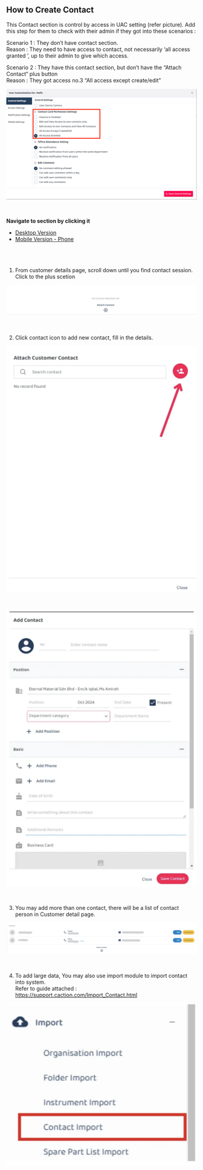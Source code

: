 ## How to Create Contact
This Contact section is control by access in UAC setting (refer picture). Add this step for them to check with their admin if they got into these scenarios : 

Scenario 1 : They don’t have contact section.<br>
Reason : They need to have access to contact, not necessarily ‘all access granted ’, up to their admin to give which access. 

Scenario 2 : They have this contact section, but don’t have the  “Attach Contact“ plus button<br>
Reason : They got access no.3 “All access except create/edit” 

<p align="center">
         <img src="img/How_to_Create_Contact_UAC.png" alt="How to Create Contact">
       </p><br>

**Navigate to section by clicking it**<br>

- [Desktop Version](#section1)<br>
- [Mobile Version - Phone](#section2)<br>
<br><br><br>
1. From customer details page, scroll down until you find contact session. Click to the plus scetion<br>

  <p align="center">
         <img src="img/How_to_Create_Contact_Step_1.png" alt="How to Create Contact">
       </p><br>

2. Click contact icon to add new contact, fill in the details.<br>

  <p align="center">
         <img src="img/How_to_Create_Contact_Step_2.png" alt="How to Create Contact">
       </p><br>
  <p align="center">
           <img src="img/How_to_Create_Contact_Step_3.png" alt="How to Create Contact">
         </p><br>

3. You may add more than one contact, there will be a list of contact person in Customer detail page.

  <p align="center">
         <img src="img/How_to_Create_Contact_Step_4.png" alt="How to Create Contact">
       </p><br>

4. To add large data, You may also use import module to import contact into system.<br>
   Refer to guide attached : https://support.caction.com/Import_Contact.html<br>

<p align="center">
         <img src="img/How_to_Create_Contact_Step_5.png" alt="How to Create Contact">
       </p><br>
